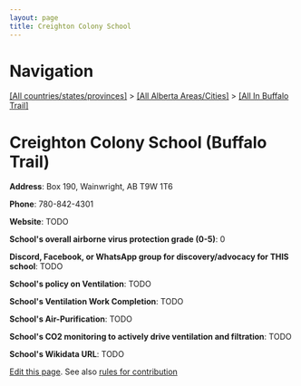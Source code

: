 ```yaml
---
layout: page
title: Creighton Colony School
---
```

# Navigation

[[All countries/states/provinces]](../../..) > [[All Alberta Areas/Cities]](../..) > [[All In Buffalo Trail]](..)

# Creighton Colony School (Buffalo Trail)

**Address**: Box 190, Wainwright, AB T9W 1T6

**Phone**: 780-842-4301

**Website**: TODO

**School's overall airborne virus protection grade (0-5)**: 0

**Discord, Facebook, or WhatsApp group for discovery/advocacy for THIS school**: TODO

**School's policy on Ventilation**: TODO

**School's Ventilation Work Completion**: TODO

**School's Air-Purification**: TODO

**School's CO2 monitoring to actively drive ventilation and filtration**: TODO

**School's Wikidata URL**: TODO


[Edit this page](https://github.com/ventilate-schools/AB/edit/main/./Buffalo_Trail/Creighton_Colony_School.md). See also [rules for contribution](../../../contribution-rules/)